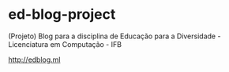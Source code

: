 # ed-blog-project
(Projeto) Blog para a disciplina de Educação para a Diversidade - Licenciatura em Computação - IFB

http://edblog.ml
